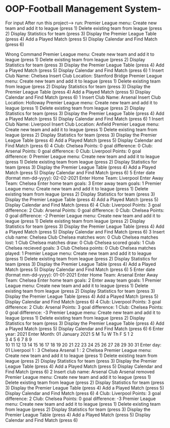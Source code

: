 # OOP-Football Management System-
For input 
After run this project-->
run:
Premier League menu: 
Create new team and add it to league (press 1)
Delete existing team from league (press 2)
Display Statistics for team (press 3)
Display the Premier League Table (press 4)
Add a Played Match (press 5)
Display Calendar and Find Match (press 6)

Wrong Command
Premier League menu: 
Create new team and add it to league (press 1)
Delete existing team from league (press 2)
Display Statistics for team (press 3)
Display the Premier League Table (press 4)
Add a Played Match (press 5)
Display Calendar and Find Match (press 6)
1
Insert Club Name: 
Chelsea
Insert Club Location: 
Stamford Bridge
Premier League menu: 
Create new team and add it to league (press 1)
Delete existing team from league (press 2)
Display Statistics for team (press 3)
Display the Premier League Table (press 4)
Add a Played Match (press 5)
Display Calendar and Find Match (press 6)
1
Insert Club Name: 
Arsenal
Insert Club Location: 
Holloway
Premier League menu: 
Create new team and add it to league (press 1)
Delete existing team from league (press 2)
Display Statistics for team (press 3)
Display the Premier League Table (press 4)
Add a Played Match (press 5)
Display Calendar and Find Match (press 6)
1
Insert Club Name: 
Liverpool
Insert Club Location: 
Anfield
Premier League menu: 
Create new team and add it to league (press 1)
Delete existing team from league (press 2)
Display Statistics for team (press 3)
Display the Premier League Table (press 4)
Add a Played Match (press 5)
Display Calendar and Find Match (press 6)
4
Club: Chelsea Points: 0 goal difference: 0
Club: Arsenal Points: 0 goal difference: 0
Club: Liverpool Points: 0 goal difference: 0
Premier League menu: 
Create new team and add it to league (press 1)
Delete existing team from league (press 2)
Display Statistics for team (press 3)
Display the Premier League Table (press 4)
Add a Played Match (press 5)
Display Calendar and Find Match (press 6)
5
Enter date (format mm-dd-yyyy): 
02-02-2021
Enter Home Team: 
Liverpool
Enter Away Team: 
Chelsea
Enter home team goals: 
3
Enter away team goals: 
1
Premier League menu: 
Create new team and add it to league (press 1)
Delete existing team from league (press 2)
Display Statistics for team (press 3)
Display the Premier League Table (press 4)
Add a Played Match (press 5)
Display Calendar and Find Match (press 6)
4
Club: Liverpool Points: 3 goal difference: 2
Club: Arsenal Points: 0 goal difference: 0
Club: Chelsea Points: 0 goal difference: -2
Premier League menu: 
Create new team and add it to league (press 1)
Delete existing team from league (press 2)
Display Statistics for team (press 3)
Display the Premier League Table (press 4)
Add a Played Match (press 5)
Display Calendar and Find Match (press 6)
3
Insert club name: 
Chelsea
Club Chelsea matches won: 0
Club Chelsea matches lost: 1
Club Chelsea matches draw: 0
Club Chelsea scored goals: 1
Club Chelsea recieved goals: 3
Club Chelsea points: 0
Club Chelsea matches played: 1
Premier League menu: 
Create new team and add it to league (press 1)
Delete existing team from league (press 2)
Display Statistics for team (press 3)
Display the Premier League Table (press 4)
Add a Played Match (press 5)
Display Calendar and Find Match (press 6)
5
Enter date (format mm-dd-yyyy): 
01-01-2021
Enter Home Team: 
Arsenal
Enter Away Team: 
Chelsea
Enter home team goals: 
2
Enter away team goals: 
1
Premier League menu: 
Create new team and add it to league (press 1)
Delete existing team from league (press 2)
Display Statistics for team (press 3)
Display the Premier League Table (press 4)
Add a Played Match (press 5)
Display Calendar and Find Match (press 6)
4
Club: Liverpool Points: 3 goal difference: 2
Club: Arsenal Points: 3 goal difference: 1
Club: Chelsea Points: 0 goal difference: -3
Premier League menu: 
Create new team and add it to league (press 1)
Delete existing team from league (press 2)
Display Statistics for team (press 3)
Display the Premier League Table (press 4)
Add a Played Match (press 5)
Display Calendar and Find Match (press 6)
6
Enter year: 
2021
Enter Month: 
01
    January 2021
S  M  Tu  W  Th  F  S
               1  2  
3  4  5  6  7  8  9  
10 11 12 13 14 15 16 
17 18 19 20 21 22 23 
24 25 26 27 28 29 30 
31 
Enter day: 
01
Liverpool 1 : 3 Chelsea
Arsenal 1 : 2 Chelsea
Premier League menu: 
Create new team and add it to league (press 1)
Delete existing team from league (press 2)
Display Statistics for team (press 3)
Display the Premier League Table (press 4)
Add a Played Match (press 5)
Display Calendar and Find Match (press 6)
2
Insert club name: 
Arsenal
Club Arsenal removed
Premier League menu: 
Create new team and add it to league (press 1)
Delete existing team from league (press 2)
Display Statistics for team (press 3)
Display the Premier League Table (press 4)
Add a Played Match (press 5)
Display Calendar and Find Match (press 6)
4
Club: Liverpool Points: 3 goal difference: 2
Club: Chelsea Points: 0 goal difference: -3
Premier League menu: 
Create new team and add it to league (press 1)
Delete existing team from league (press 2)
Display Statistics for team (press 3)
Display the Premier League Table (press 4)
Add a Played Match (press 5)
Display Calendar and Find Match (press 6)
